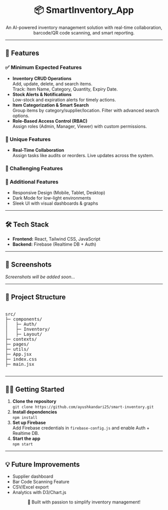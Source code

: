 <h1 align="center">📦 SmartInventory_App</h1>

<p align="center">
  An AI-powered inventory management solution with real-time collaboration, barcode/QR code scanning, and smart reporting.
</p>

<hr>

<h2>🚀 Features</h2>

<h3>✅ Minimum Expected Features</h3>

<ul>
  <li><b>Inventory CRUD Operations</b><br>
    Add, update, delete, and search items.<br>
    Track: Item Name, Category, Quantity, Expiry Date.
  </li>
  <li><b>Stock Alerts & Notifications</b><br>
    Low-stock and expiration alerts for timely actions.
  </li>
  <li><b>Item Categorization & Smart Search</b><br>
    Group items by category/supplier/location. Filter with advanced search options.
  </li>
  <li><b>Role-Based Access Control (RBAC)</b><br>
    Assign roles (Admin, Manager, Viewer) with custom permissions.
  </li>
</ul>

<h3>🌟 Unique Features</h3>

<ul>
  <li><b>Real-Time Collaboration</b><br>
    Assign tasks like audits or reorders. Live updates across the system.
  </li>
</ul>

<h3>🤖 Challenging Features</h3>


<h3>🎨 Additional Features</h3>

<ul>
  <li>Responsive Design (Mobile, Tablet, Desktop)</li>
  <li>Dark Mode for low-light environments</li>
  <li>Sleek UI with visual dashboards & graphs</li>
</ul>

<hr>

<h2>🛠️ Tech Stack</h2>

<ul>
  <li><b>Frontend:</b> React, Tailwind CSS, JavaScript</li>
  <li><b>Backend:</b> Firebase (Realtime DB + Auth)</li>
</ul>

<hr>

<h2>📸 Screenshots</h2>

<p><i>Screenshots will be added soon...</i></p>

<hr>

<h2>📂 Project Structure</h2>

<pre>

src/
├─ components/
│   ├─ Auth/
│   ├─ Inventory/
│   ├─ Layout/
├─ contexts/
├─ pages/
├─ utils/
├─ App.jsx
├─ index.css
├─ main.jsx

</pre>

<hr>

<h2>🧑‍💻 Getting Started</h2>

<ol>
  <li><b>Clone the repository</b><br>
  <code>git clone https://github.com/ayushkandari25/smart-inventory.git</code></li>
  <li><b>Install dependencies</b><br>
  <code>npm install</code></li>
  <li><b>Set up Firebase</b><br>
  Add Firebase credentials in <code>firebase-config.js</code> and enable Auth + Realtime DB.</li>
  <li><b>Start the app</b><br>
  <code>npm start</code></li>
</ol>

<hr>


<h2>💡 Future Improvements</h2>

<ul>
  <li>Supplier dashboard</li>
  <li>Bar Code Scanning Feature</li>
  <li>CSV/Excel export</li>
  <li>Analytics with D3/Chart.js</li>
</ul>

<p align="center">🚀 Built with passion to simplify inventory management!</p>
